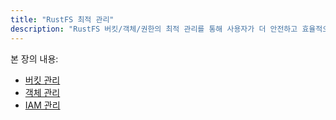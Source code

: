 ```yaml
---
title: "RustFS 최적 관리"
description: "RustFS 버킷/객체/권한의 최적 관리를 통해 사용자가 더 안전하고 효율적으로 RustFS를 사용할 수 있도록 지원합니다."
---
```


본 장의 내용:

- [버킷 관리](./bucket/index.md)
- [객체 관리](./object/index.md)
- [IAM 관리](../administration/iam/index.md)